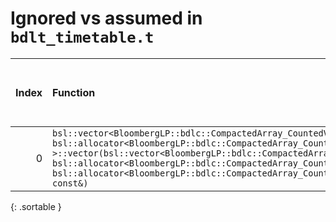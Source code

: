 # Ignored vs assumed in `bdlt_timetable.t`

<script src="../sorttable.js"></script>
|   Index | Function                                                                                                                                                                                                                                                                                                                                                                                                                                                                                                                   |   Difference in number of lines |   Function size difference in bytes | Disassembly                                                             |   Number of lines in assumed build | Number of bytes in assumed build   |   Number of lines in ignored build | Number of bytes in ignored build   |
|--------:|:---------------------------------------------------------------------------------------------------------------------------------------------------------------------------------------------------------------------------------------------------------------------------------------------------------------------------------------------------------------------------------------------------------------------------------------------------------------------------------------------------------------------------|--------------------------------:|------------------------------------:|:------------------------------------------------------------------------|-----------------------------------:|:-----------------------------------|-----------------------------------:|:-----------------------------------|
|       0 | `bsl::vector<BloombergLP::bdlc::CompactedArray_CountedValue<BloombergLP::bdlt::Timetable_Day>, bsl::allocator<BloombergLP::bdlc::CompactedArray_CountedValue<BloombergLP::bdlt::Timetable_Day> > >::vector(bsl::vector<BloombergLP::bdlc::CompactedArray_CountedValue<BloombergLP::bdlt::Timetable_Day>, bsl::allocator<BloombergLP::bdlc::CompactedArray_CountedValue<BloombergLP::bdlt::Timetable_Day> > >&&, bsl::allocator<BloombergLP::bdlc::CompactedArray_CountedValue<BloombergLP::bdlt::Timetable_Day> > const&)` |                              -7 |                                 -32 | [Assumed](0.assume.s.txt), [Ignored](0.none.s.txt), [Diff](0.diff.html) |                                352 | 4,345,552                          |                                384 | 4,345,552                          |
{: .sortable }
